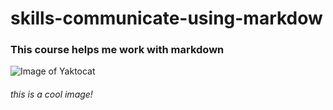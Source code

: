 # skills-communicate-using-markdow
### This course helps me work with markdown
![Image of Yaktocat](https://octodex.github.com/images/yaktocat.png)
###### this is a cool image!
